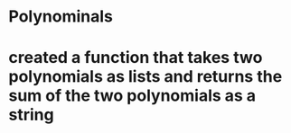 # Polynominals
# created a function that takes two polynomials as lists and returns the sum of the two polynomials as a string

